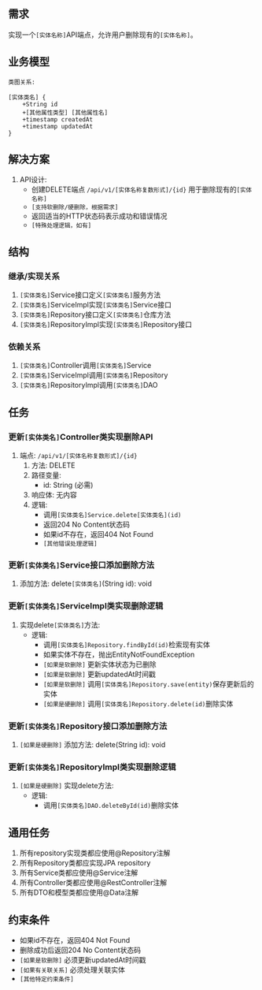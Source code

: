 ## 需求
实现一个`[实体名称]`API端点，允许用户删除现有的`[实体名称]`。

## 业务模型
```
类图关系:

[实体类名] {
    +String id
    +[其他属性类型] [其他属性名]
    +timestamp createdAt
    +timestamp updatedAt
}
```

## 解决方案
1. API设计:
   - 创建DELETE端点 `/api/v1/[实体名称复数形式]/{id}` 用于删除现有的`[实体名称]`
   - `[支持软删除/硬删除，根据需求]`
   - 返回适当的HTTP状态码表示成功和错误情况
   - `[特殊处理逻辑，如有]`

## 结构

### 继承/实现关系
1. `[实体类名]`Service接口定义`[实体类名]`服务方法
2. `[实体类名]`ServiceImpl实现`[实体类名]`Service接口
3. `[实体类名]`Repository接口定义`[实体类名]`仓库方法
4. `[实体类名]`RepositoryImpl实现`[实体类名]`Repository接口

### 依赖关系
1. `[实体类名]`Controller调用`[实体类名]`Service
2. `[实体类名]`ServiceImpl调用`[实体类名]`Repository
3. `[实体类名]`RepositoryImpl调用`[实体类名]`DAO

## 任务

### 更新`[实体类名]`Controller类实现删除API
  1. 端点: `/api/v1/[实体名称复数形式]/{id}`
     1. 方法: DELETE
     2. 路径变量:
        - id: String (必需)
     3. 响应体: 无内容
     4. 逻辑:
        - 调用`[实体类名]Service.delete[实体类名](id)`
        - 返回204 No Content状态码
        - 如果id不存在，返回404 Not Found
        - `[其他错误处理逻辑]`

### 更新`[实体类名]`Service接口添加删除方法
  1. 添加方法: delete`[实体类名]`(String id): void

### 更新`[实体类名]`ServiceImpl类实现删除逻辑
  1. 实现delete`[实体类名]`方法:
     - 逻辑:
       - 调用`[实体类名]Repository.findById(id)`检索现有实体
       - 如果实体不存在，抛出EntityNotFoundException
       - `[如果是软删除]` 更新实体状态为已删除
       - `[如果是软删除]` 更新updatedAt时间戳
       - `[如果是软删除]` 调用`[实体类名]Repository.save(entity)`保存更新后的实体
       - `[如果是硬删除]` 调用`[实体类名]Repository.delete(id)`删除实体

### 更新`[实体类名]`Repository接口添加删除方法
  1. `[如果是硬删除]` 添加方法: delete(String id): void

### 更新`[实体类名]`RepositoryImpl类实现删除逻辑
  1. `[如果是硬删除]` 实现delete方法:
     - 逻辑:
       - 调用`[实体类名]DAO.deleteById(id)`删除实体

## 通用任务
1. 所有repository实现类都应使用@Repository注解
2. 所有Repository类都应实现JPA repository
3. 所有Service类都应使用@Service注解
4. 所有Controller类都应使用@RestController注解
5. 所有DTO和模型类都应使用@Data注解

## 约束条件
- 如果id不存在，返回404 Not Found
- 删除成功后返回204 No Content状态码
- `[如果是软删除]` 必须更新updatedAt时间戳
- `[如果有关联关系]` 必须处理关联实体
- `[其他特定约束条件]` 